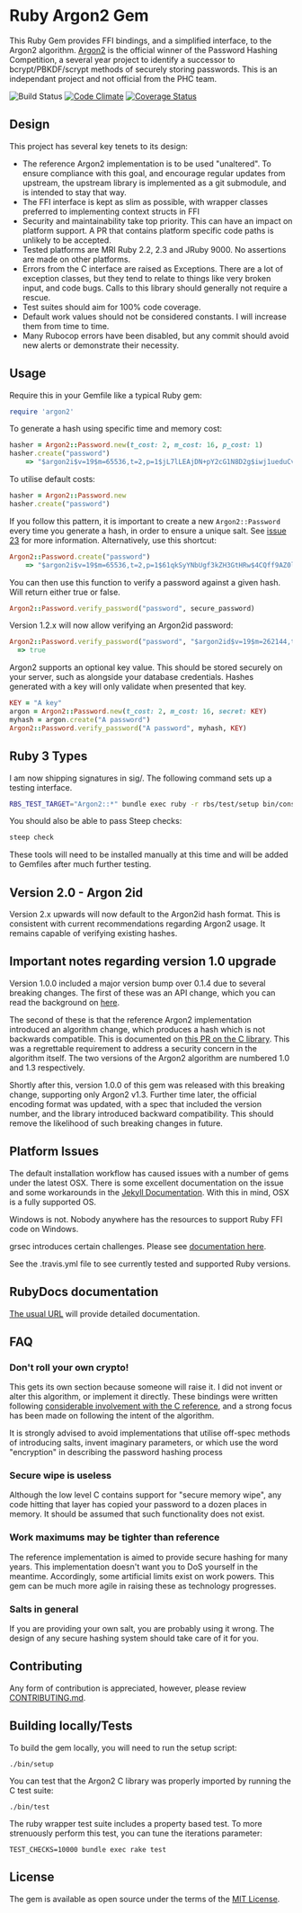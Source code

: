 # Ruby Argon2 Gem

This Ruby Gem provides FFI bindings, and a simplified interface, to the Argon2 algorithm. [Argon2](https://github.com/P-H-C/phc-winner-argon2) is the official winner of the Password Hashing Competition, a several year project to identify a successor to bcrypt/PBKDF/scrypt methods of securely storing passwords. This is an independant project and not official from the PHC team.

![Build Status](https://github.com/technion/ruby-argon2/workflows/Test%20Suite/badge.svg)
[![Code Climate](https://codeclimate.com/github/technion/ruby-argon2/badges/gpa.svg)](https://codeclimate.com/github/technion/ruby-argon2)
[![Coverage Status](https://coveralls.io/repos/github/technion/ruby-argon2/badge.svg)](https://coveralls.io/github/technion/ruby-argon2)

## Design

This project has several key tenets to its design:

* The reference Argon2 implementation is to be used "unaltered". To ensure compliance with this goal, and encourage regular updates from upstream, the upstream library is implemented as a git submodule, and is intended to stay that way.
* The FFI interface is kept as slim as possible, with wrapper classes preferred to implementing context structs in FFI
* Security and maintainability take top priority. This can have an impact on platform support. A PR that contains platform specific code paths is unlikely to be accepted.
* Tested platforms are MRI Ruby 2.2, 2.3 and JRuby 9000. No assertions are made on other platforms.
* Errors from the C interface are raised as Exceptions. There are a lot of exception classes, but they tend to relate to things like very broken input, and code bugs. Calls to this library should generally not require a rescue.
* Test suites should aim for 100% code coverage.
* Default work values should not be considered constants. I will increase them from time to time.
* Many Rubocop errors have been disabled, but any commit should avoid new alerts or demonstrate their necessity.

## Usage

Require this in your Gemfile like a typical Ruby gem:

```ruby
require 'argon2'
```

To generate a hash using specific time and memory cost:

```ruby
hasher = Argon2::Password.new(t_cost: 2, m_cost: 16, p_cost: 1)
hasher.create("password")
    => "$argon2i$v=19$m=65536,t=2,p=1$jL7lLEAjDN+pY2cG1N8D2g$iwj1ueduCvm6B9YVjBSnAHu+6mKzqGmDW745ALR38Uo"
```

To utilise default costs:

```ruby
hasher = Argon2::Password.new
hasher.create("password")
```

If you follow this pattern, it is important to create a new `Argon2::Password` every time you generate a hash, in order to ensure a unique salt. See [issue 23](https://github.com/technion/ruby-argon2/issues/23) for more information.
Alternatively, use this shortcut:

```ruby
Argon2::Password.create("password")
    => "$argon2i$v=19$m=65536,t=2,p=1$61qkSyYNbUgf3kZH3GtHRw$4CQff9AZ0lWd7uF24RKMzqEiGpzhte1Hp8SO7X8bAew"
```

You can then use this function to verify a password against a given hash. Will return either true or false.

```ruby
Argon2::Password.verify_password("password", secure_password)
```

Version 1.2.x will now allow verifying an Argon2id password:

```ruby
Argon2::Password.verify_password("password", "$argon2id$v=19$m=262144,t=2,p=1$c29tZXNhbHQ$eP4eyR+zqlZX1y5xCFTkw9m5GYx0L5YWwvCFvtlbLow")
  => true
```

Argon2 supports an optional key value. This should be stored securely on your server, such as alongside your database credentials. Hashes generated with a key will only validate when presented that key.

```ruby
KEY = "A key"
argon = Argon2::Password.new(t_cost: 2, m_cost: 16, secret: KEY)
myhash = argon.create("A password")
Argon2::Password.verify_password("A password", myhash, KEY)
```
## Ruby 3 Types
I am now shipping signatures in sig/. The following command sets up a testing interface.
```sh
RBS_TEST_TARGET="Argon2::*" bundle exec ruby -r rbs/test/setup bin/console
```
You should also be able to pass Steep checks:
```sh
steep check
```
These tools will need to be installed manually at this time and will be added to Gemfiles after much further testing.

## Version 2.0 - Argon 2id
Version 2.x upwards will now default to the Argon2id hash format. This is consistent with current recommendations regarding Argon2 usage. It remains capable of verifying existing hashes.

## Important notes regarding version 1.0 upgrade
Version 1.0.0 included a major version bump over 0.1.4 due to several breaking changes. The first of these was an API change, which you can read the background on [here](https://github.com/technion/ruby-argon2/issues/9).

The second of these is that the reference Argon2 implementation introduced an algorithm change, which produces a hash which is not backwards compatible. This is documented on [this PR on the C library](https://github.com/P-H-C/phc-winner-argon2/pull/115). This was a regrettable requirement to address a security concern in the algorithm itself. The two versions of the Argon2 algorithm are numbered 1.0 and 1.3 respectively.

Shortly after this, version 1.0.0 of this gem was released with this breaking change, supporting only Argon2 v1.3. Further time later, the official encoding format was updated, with a spec that included the version number, and the library introduced backward compatibility. This should remove the likelihood of such breaking changes in future. 


## Platform Issues

The default installation workflow has caused issues with a number of gems under the latest OSX. There is some excellent documentation on the issue and some workarounds in the [Jekyll Documentation](http://jekyllrb.com/docs/troubleshooting/#jekyll-amp-mac-os-x-1011). With this in mind, OSX is a fully supported OS.

Windows is not. Nobody anywhere has the resources to support Ruby FFI code on Windows.

grsec introduces certain challenges. Please see [documentation here](https://github.com/technion/ruby-argon2/issues/15).

See the .travis.yml file to see currently tested and supported Ruby versions.

## RubyDocs documentation

[The usual URL](http://www.rubydoc.info/gems/argon2) will provide detailed documentation.

## FAQ
### Don't roll your own crypto!

This gets its own section because someone will raise it. I did not invent or alter this algorithm, or implement it directly. These bindings were written following [considerable involvement with the C reference](https://github.com/P-H-C/phc-winner-argon2/commits/master?author=technion), and a strong focus has been made on following the intent of the algorithm.

It is strongly advised to avoid implementations that utilise off-spec methods of introducing salts, invent imaginary parameters, or which use the word "encryption" in describing the password hashing process

### Secure wipe is useless

Although the low level C contains support for "secure memory wipe", any code hitting that layer has copied your password to a dozen places in memory. It should be assumed that such functionality does not exist.

### Work maximums may be tighter than reference

The reference implementation is aimed to provide secure hashing for many years. This implementation doesn't want you to DoS yourself in the meantime. Accordingly, some artificial limits exist on work powers. This gem can be much more agile in raising these as technology progresses.

### Salts in general

If you are providing your own salt, you are probably using it wrong. The design of any secure hashing system should take care of it for you.

## Contributing

Any form of contribution is appreciated, however, please review [CONTRIBUTING.md](CONTRIBUTING.md).


## Building locally/Tests

To build the gem locally, you will need to run the setup script:

```shell
./bin/setup
```

You can test that the Argon2 C library was properly imported by running the C test suite:

```shell
./bin/test
```

The ruby wrapper test suite includes a property based test. To more strenuously perform this test, you can tune the iterations parameter:

```shell
TEST_CHECKS=10000 bundle exec rake test
```

## License

The gem is available as open source under the terms of the [MIT License](http://opensource.org/licenses/MIT).

